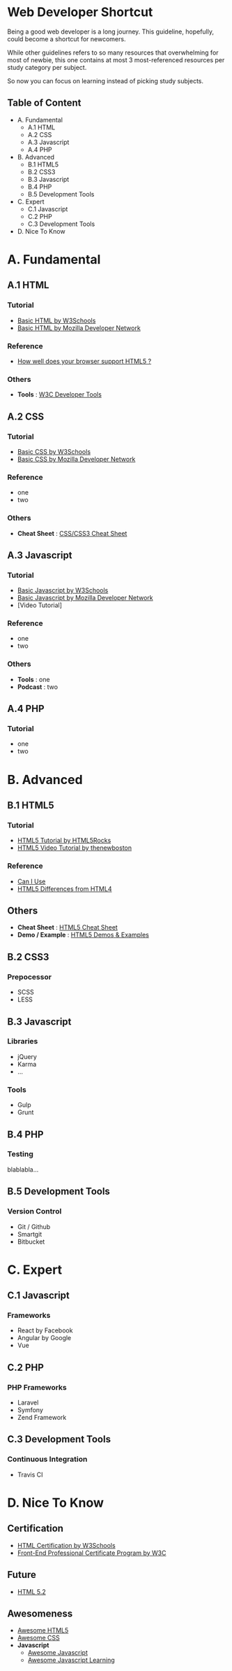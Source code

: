 # Web Developer Shortcut

Being a good web developer is a long journey. This guideline, hopefully, could become a shortcut for newcomers.  

While other guidelines refers to so many resources that overwhelming for most of newbie, this one contains at most 3 most-referenced resources per study category per subject.  

So now you can focus on learning instead of picking study subjects.

## Table of Content

* A. Fundamental
    * A.1 HTML
    * A.2 CSS
    * A.3 Javascript
    * A.4 PHP
* B. Advanced
    * B.1 HTML5
    * B.2 CSS3
    * B.3 Javascript
    * B.4 PHP
    * B.5 Development Tools
* C. Expert
    * C.1 Javascript
    * C.2 PHP
    * C.3 Development Tools
* D. Nice To Know

# A. Fundamental

## A.1 HTML

### Tutorial
* [Basic HTML by W3Schools](https://www.w3schools.com/html/default.asp)
* [Basic HTML by Mozilla Developer Network](https://developer.mozilla.org/en-US/docs/Learn/Getting_started_with_the_web/HTML_basics)

### Reference
* [How well does your browser support HTML5 ?](http://beta.html5test.com)

### Others
* __Tools__ : [W3C Developer Tools](http://w3c.github.io/developers/tools)

## A.2 CSS

### Tutorial
* [Basic CSS by W3Schools](https://www.w3schools.com/css/default.asp)
* [Basic CSS by Mozilla Developer Network](https://developer.mozilla.org/en-US/docs/Learn/CSS/Introduction_to_CSS)

### Reference
* one
* two

### Others
* __Cheat Sheet__ : [CSS/CSS3 Cheat Sheet](https://websitesetup.org/wp-content/uploads/2016/10/wsu-css-cheat-sheet.pdf)

## A.3 Javascript

### Tutorial
* [Basic Javascript by W3Schools](https://www.w3schools.com/js/default.asp)
* [Basic Javascript by Mozilla Developer Network](https://developer.mozilla.org/en-US/docs/Web/JavaScript/Tutorials)
* [Video Tutorial]

### Reference
* one
* two

### Others
* __Tools__ : one
* __Podcast__ : two

## A.4 PHP

### Tutorial
* one
* two

# B. Advanced

## B.1 HTML5

### Tutorial
* [HTML5 Tutorial by HTML5Rocks](https://www.html5rocks.com/en/tutorials/)
* [HTML5 Video Tutorial by thenewboston](https://www.youtube.com/playlist?list=PL081AC329706B2953)

### Reference
* [Can I Use](http://caniuse.com)
* [HTML5 Differences from HTML4](https://www.w3.org/TR/html5-diff)

## Others
* __Cheat Sheet__ : [HTML5 Cheat Sheet](http://cheatsheetworld.com/programming/html5-canvas-cheat-sheet/)
* __Demo / Example__ : [HTML5 Demos & Examples](https://html5demos.com)

## B.2 CSS3

### Prepocessor
* SCSS
* LESS

## B.3 Javascript

### Libraries
* jQuery
* Karma
* ...

### Tools
* Gulp
* Grunt

## B.4 PHP

### Testing
blablabla...

## B.5 Development Tools

### Version Control
* Git / Github
* Smartgit
* Bitbucket

# C. Expert

## C.1 Javascript

### Frameworks
* React by Facebook
* Angular by Google
* Vue

## C.2 PHP

### PHP Frameworks
* Laravel
* Symfony
* Zend Framework

## C.3 Development Tools

### Continuous Integration
* Travis CI

# D. Nice To Know

## Certification
* [HTML Certification by W3Schools](https://www.w3schools.com/cert/cert_html_new.asp)
* [Front-End Professional Certificate Program by W3C](https://www.edx.org/professional-certificate/front-end-web-developer-9)

## Future
* [HTML 5.2](http://w3c.github.io/html)

## Awesomeness
* [Awesome HTML5](https://github.com/diegocard/awesome-html5)
* [Awesome CSS](https://github.com/sotayamashita/awesome-css)
* __Javascript__
    * [Awesome Javascript](https://github.com/sorrycc/awesome-javascript)
    * [Awesome Javascript Learning](https://github.com/micromata/awesome-javascript-learning)
